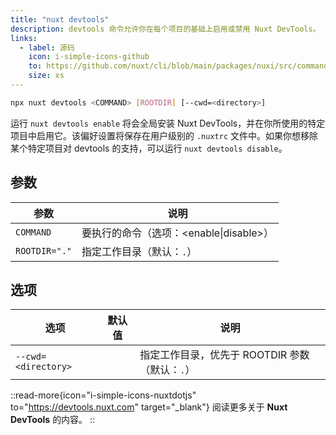 ```yaml
---
title: "nuxt devtools"
description: devtools 命令允许你在每个项目的基础上启用或禁用 Nuxt DevTools。
links:
  - label: 源码
    icon: i-simple-icons-github
    to: https://github.com/nuxt/cli/blob/main/packages/nuxi/src/commands/devtools.ts
    size: xs
---
```


<!--devtools-cmd-->
```bash [Terminal]
npx nuxt devtools <COMMAND> [ROOTDIR] [--cwd=<directory>]
```
<!--/devtools-cmd-->

运行 `nuxt devtools enable` 将会全局安装 Nuxt DevTools，并在你所使用的特定项目中启用它。该偏好设置将保存在用户级别的 `.nuxtrc` 文件中。如果你想移除某个特定项目对 devtools 的支持，可以运行 `nuxt devtools disable`。

## 参数

<!--devtools-args-->
参数 | 说明
--- | ---
`COMMAND` | 要执行的命令（选项：<enable\|disable>）
`ROOTDIR="."` | 指定工作目录（默认：`.`）
<!--/devtools-args-->

## 选项

<!--devtools-opts-->
选项 | 默认值 | 说明
--- | --- | ---
`--cwd=<directory>` |  | 指定工作目录，优先于 ROOTDIR 参数（默认：`.`）
<!--/devtools-opts-->

::read-more{icon="i-simple-icons-nuxtdotjs" to="https://devtools.nuxt.com" target="\_blank"}
阅读更多关于 **Nuxt DevTools** 的内容。
::